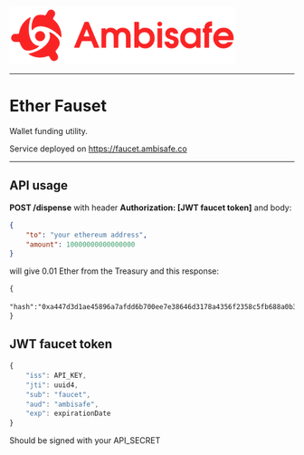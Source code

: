<a href="https://www.ambisafe.co/">![test](img/logo_red.png)</a>
**********
# Ether Fauset

Wallet funding utility.

Service deployed on <https://faucet.ambisafe.co>

**********

## API usage

**POST /dispense** with header **Authorization: [JWT faucet token]** and body:
```json
{
	"to": "your ethereum address",
	"amount": 10000000000000000
}
```

will give 0.01 Ether from the Treasury and this response:

```
{
	"hash":"0xa447d3d1ae45896a7afdd6b700ee7e38646d3178a4356f2358c5fb688a0b3812"
}
```

## JWT faucet token
```js
{
	"iss": API_KEY,
	"jti": uuid4,
	"sub": "faucet",
	"aud": "ambisafe",
	"exp": expirationDate
}
```
Should be signed with your API_SECRET
